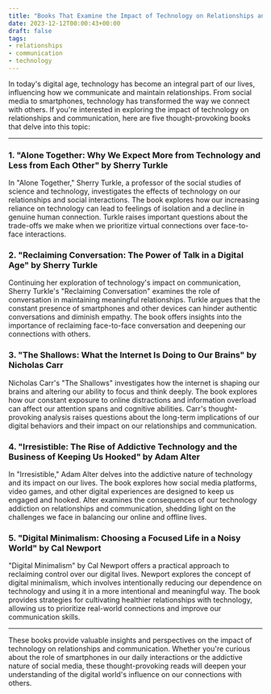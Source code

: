 ```yaml
---
title: "Books That Examine the Impact of Technology on Relationships and Communication"
date: 2023-12-12T00:00:43+00:00
draft: false
tags:
- relationships
- communication
- technology
---
```


In today's digital age, technology has become an integral part of our lives, influencing how we communicate and maintain relationships. From social media to smartphones, technology has transformed the way we connect with others. If you're interested in exploring the impact of technology on relationships and communication, here are five thought-provoking books that delve into this topic:

---

### 1. "Alone Together: Why We Expect More from Technology and Less from Each Other" by Sherry Turkle

In "Alone Together," Sherry Turkle, a professor of the social studies of science and technology, investigates the effects of technology on our relationships and social interactions. The book explores how our increasing reliance on technology can lead to feelings of isolation and a decline in genuine human connection. Turkle raises important questions about the trade-offs we make when we prioritize virtual connections over face-to-face interactions.

### 2. "Reclaiming Conversation: The Power of Talk in a Digital Age" by Sherry Turkle

Continuing her exploration of technology's impact on communication, Sherry Turkle's "Reclaiming Conversation" examines the role of conversation in maintaining meaningful relationships. Turkle argues that the constant presence of smartphones and other devices can hinder authentic conversations and diminish empathy. The book offers insights into the importance of reclaiming face-to-face conversation and deepening our connections with others.

### 3. "The Shallows: What the Internet Is Doing to Our Brains" by Nicholas Carr

Nicholas Carr's "The Shallows" investigates how the internet is shaping our brains and altering our ability to focus and think deeply. The book explores how our constant exposure to online distractions and information overload can affect our attention spans and cognitive abilities. Carr's thought-provoking analysis raises questions about the long-term implications of our digital behaviors and their impact on our relationships and communication.

### 4. "Irresistible: The Rise of Addictive Technology and the Business of Keeping Us Hooked" by Adam Alter

In "Irresistible," Adam Alter delves into the addictive nature of technology and its impact on our lives. The book explores how social media platforms, video games, and other digital experiences are designed to keep us engaged and hooked. Alter examines the consequences of our technology addiction on relationships and communication, shedding light on the challenges we face in balancing our online and offline lives.

### 5. "Digital Minimalism: Choosing a Focused Life in a Noisy World" by Cal Newport

"Digital Minimalism" by Cal Newport offers a practical approach to reclaiming control over our digital lives. Newport explores the concept of digital minimalism, which involves intentionally reducing our dependence on technology and using it in a more intentional and meaningful way. The book provides strategies for cultivating healthier relationships with technology, allowing us to prioritize real-world connections and improve our communication skills.

---

These books provide valuable insights and perspectives on the impact of technology on relationships and communication. Whether you're curious about the role of smartphones in our daily interactions or the addictive nature of social media, these thought-provoking reads will deepen your understanding of the digital world's influence on our connections with others.